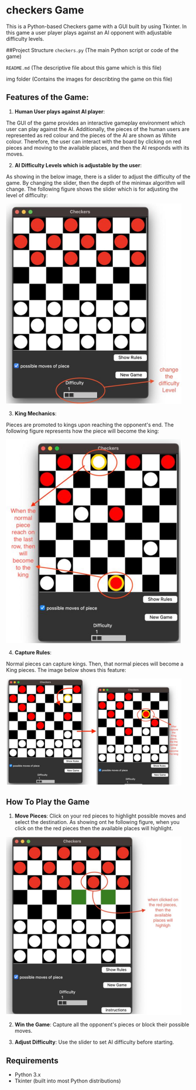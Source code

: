 # checkers Game

 
This is a Python-based Checkers game with a GUI built by using Tkinter. In this game a user player plays against an AI opponent with adjustable difficulty levels.

##Project Structure 
`checkers.py` (The main Python script or code of the game)

`README.md` (The descriptive file about this game which is this file)

img folder (Contains the images for describting the game on this file)

## Features of the Game: 

1. **Human User plays against AI player**: 

The GUI of the game provides an interactive gameplay environment which user
can play against the AI. Additionally, the pieces of the human users are
represented as red colour and the pieces of the AI are shown as White colour.
Therefore, the user can interact with the board by clicking on red pieces and
moving to the available places, and then the AI responds with its moves.

2. **AI Difficulty Levels which is adjustable by the user**: 

As showing in the below image, there is a slider to adjust the difficulty of the game. By changing the
slider, then the depth of the minimax algorithm will change.
The following figure shows the slider which is for adjusting the level of difficulty:

<img src="img/difficulity.png" alt="difficulity" width="480" height="auto">


3. **King Mechanics**:

Pieces are promoted to kings upon reaching the opponent's end. The following figure represents how the piece will become the king:

<img src="img/king.png" alt="King" width="480" height="auto">

4. **Capture Rules**:

Normal pieces can capture kings. Then, that normal pieces will become a King pieces. The image below shows this feature: 


<img src="img/capture.png" alt="capture rule" width="480" height="auto">


## How To Play the Game

1. **Move Pieces**: Click on your red pieces to highlight possible moves and select the destination. As showing ont he following figure, when you click on the the red pieces then the available places will highlight.

<img src="img/moves.png" alt="moves rule" width="480" height="auto">

2. **Win the Game**: Capture all the opponent's pieces or block their possible moves.

3. **Adjust Difficulty**: Use the slider to set AI difficulty before starting.


## Requirements
- Python 3.x
- Tkinter (built into most Python distributions)


   
